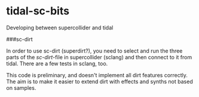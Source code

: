 # tidal-sc-bits
Developing between supercollider and tidal

###sc-dirt

In order to use sc-dirt (superdirt?), you need to select and run the three parts of the *sc-dirt*-file in supercollider (sclang) and then connect to it from tidal. There are a few tests in sclang, too. 

This code is preliminary, and doesn't implement all dirt features correctly. The aim is to make it easier to extend dirt with effects and synths not based on samples.
